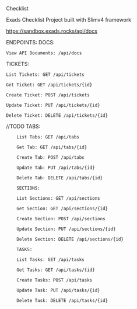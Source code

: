 Checklist

Exads Checklist Project built with Slimv4 framework

https://sandbox.exads.rocks/api/docs


ENDPOINTS:
DOCS:

    View API Documents: /api/docs


TICKETS:

    List Tickets: GET /api/tickets

    Get Ticket: GET /api/tickets/{id}

    Create Ticket: POST /api/tickets

    Update Ticket: PUT /api/tickets/{id}

    Delete Ticket: DELETE /api/tickets/{id}

//TODO
		TABS:

	    List Tabs: GET /api/tabs

	    Get Tab: GET /api/tabs/{id}

	    Create Tab: POST /api/tabs

	    Update Tab: PUT /api/tabs/{id}

	    Delete Tab: DELETE /api/tabs/{id}

		SECTIONS:

	    List Sections: GET /api/sections

	    Get Section: GET /api/sections/{id}

	    Create Section: POST /api/sections

	    Update Section: PUT /api/sections/{id}

	    Delete Section: DELETE /api/sections/{id}

		TASKS:

	    List Tasks: GET /api/tasks

	    Get Tasks: GET /api/tasks/{id}

	    Create Tasks: POST /api/tasks

	    Update Task: PUT /api/tasks/{id}

	    Delete Task: DELETE /api/tasks/{id}

	
